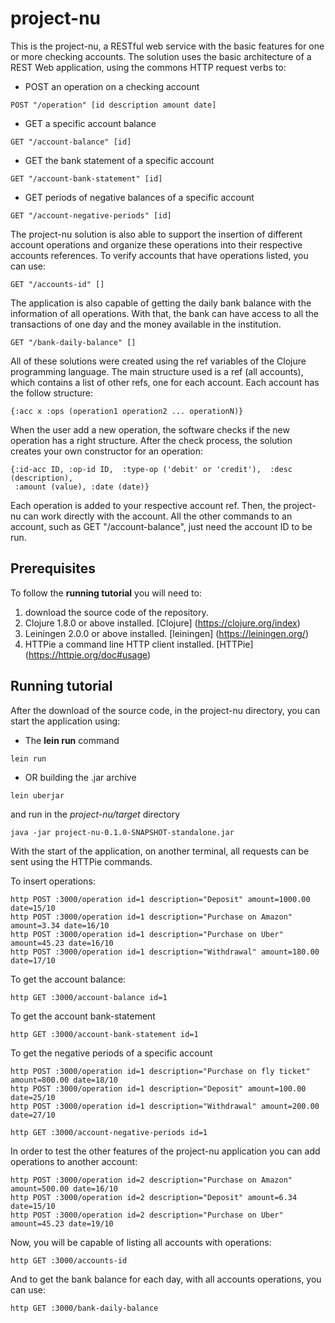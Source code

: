 # project-nu

This is the project-nu, a RESTful web service with the basic features for one or more checking accounts. The solution uses the basic architecture of a REST Web application, using the commons HTTP request verbs to:

- POST an operation on a checking account
```
POST "/operation" [id description amount date]
```
- GET a specific account balance
```
GET "/account-balance" [id]
```
- GET the bank statement of a specific account
```
GET "/account-bank-statement" [id]
```
- GET periods of negative balances of a specific account
```
GET "/account-negative-periods" [id]
```
The project-nu solution is also able to support the insertion of different account operations and organize these operations into their respective accounts references. To verify accounts that have operations listed, you can use:

```
GET "/accounts-id" []
```
The application is also capable of getting the daily bank balance with the information of all operations. With that, the bank can have access to all the transactions of one day and the money available in the institution.

```
GET "/bank-daily-balance" []
```

All of these solutions were created using the ref variables of the Clojure programming language. The main structure used is a ref (all accounts), which contains a list of other refs, one for each account. Each account has the follow structure:
```
{:acc x :ops (operation1 operation2 ... operationN)}
```
When the user add a new operation, the software checks if the new operation has a right structure. After the check process, the solution creates your own constructor for an operation:
```
{:id-acc ID, :op-id ID,  :type-op ('debit' or 'credit'),  :desc (description),
 :amount (value), :date (date)}
```
Each operation is added to your respective account ref. Then, the project-nu can work directly with the account. All the other commands to an account, such as GET "/account-balance", just need the account ID to be run. 


## Prerequisites
To follow the **running tutorial** you will need to:
1. download the source code of the repository.
2. Clojure 1.8.0 or above installed. [Clojure] (https://clojure.org/index)
3. Leiningen 2.0.0 or above installed. [leiningen] (https://leiningen.org/)
4. HTTPie a command line HTTP client installed. [HTTPie] (https://httpie.org/doc#usage)

## Running tutorial

After the download of the source code, in the project-nu directory, you can start the application using:

- The **lein run** command
```
lein run
```
- OR building the .jar archive
```
lein uberjar
```
and run in the *project-nu/target* directory

```
java -jar project-nu-0.1.0-SNAPSHOT-standalone.jar
```
With the start of the application, on another terminal, all requests can be sent using the HTTPie commands.

To insert operations:

```
http POST :3000/operation id=1 description="Deposit" amount=1000.00 date=15/10
http POST :3000/operation id=1 description="Purchase on Amazon" amount=3.34 date=16/10
http POST :3000/operation id=1 description="Purchase on Uber" amount=45.23 date=16/10
http POST :3000/operation id=1 description="Withdrawal" amount=180.00 date=17/10
```
To get the account balance:

```
http GET :3000/account-balance id=1
```
To get the account bank-statement

```
http GET :3000/account-bank-statement id=1
```
To get the negative periods of a specific account

```
http POST :3000/operation id=1 description="Purchase on fly ticket" amount=800.00 date=18/10
http POST :3000/operation id=1 description="Deposit" amount=100.00 date=25/10
http POST :3000/operation id=1 description="Withdrawal" amount=200.00 date=27/10

http GET :3000/account-negative-periods id=1
```
In order to test the other features of the project-nu application you can add operations to another account:

```
http POST :3000/operation id=2 description="Purchase on Amazon" amount=500.00 date=16/10
http POST :3000/operation id=2 description="Deposit" amount=6.34 date=15/10
http POST :3000/operation id=2 description="Purchase on Uber" amount=45.23 date=19/10
```
Now, you will be capable of listing all accounts with operations:

```
http GET :3000/accounts-id
```

And to get the bank balance for each day, with all accounts operations, you can use:

```
http GET :3000/bank-daily-balance
```

